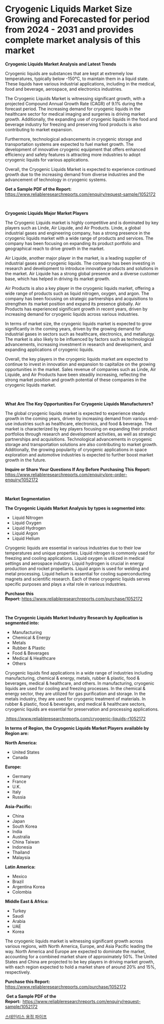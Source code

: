 <p><h1>Cryogenic Liquids Market Size Growing and Forecasted for period from 2024 - 2031 and provides complete market analysis of this market</h1></p><p><strong>Cryogenic Liquids Market Analysis and Latest Trends</strong></p>
<p><p>Cryogenic liquids are substances that are kept at extremely low temperatures, typically below -150°C, to maintain them in a liquid state. These liquids have various industrial applications, including in the medical, food and beverage, aerospace, and electronics industries.</p><p>The Cryogenic Liquids Market is witnessing significant growth, with a projected Compound Annual Growth Rate (CAGR) of 9.1% during the forecast period. The increasing demand for cryogenic liquids in the healthcare sector for medical imaging and surgeries is driving market growth. Additionally, the expanding use of cryogenic liquids in the food and beverage industry for freezing and preserving food products is also contributing to market expansion.</p><p>Furthermore, technological advancements in cryogenic storage and transportation systems are expected to fuel market growth. The development of innovative cryogenic equipment that offers enhanced efficiency and safety features is attracting more industries to adopt cryogenic liquids for various applications.</p><p>Overall, the Cryogenic Liquids Market is expected to experience continued growth due to the increasing demand from diverse industries and the advancement of technology in cryogenic systems.</p></p>
<p><strong>Get a Sample PDF of the Report:&nbsp;</strong> <a href="https://www.reliableresearchreports.com/enquiry/request-sample/1052172">https://www.reliableresearchreports.com/enquiry/request-sample/1052172</a></p>
<p>&nbsp;</p>
<p><strong>Cryogenic Liquids Major Market Players</strong></p>
<p><p>The Cryogenic Liquids market is highly competitive and is dominated by key players such as Linde, Air Liquide, and Air Products. Linde, a global industrial gases and engineering company, has a strong presence in the cryogenic liquids market with a wide range of products and services. The company has been focusing on expanding its product portfolio and geographical reach to drive growth in the market.</p><p>Air Liquide, another major player in the market, is a leading supplier of industrial gases and cryogenic liquids. The company has been investing in research and development to introduce innovative products and solutions in the market. Air Liquide has a strong global presence and a diverse customer base, which has helped in driving its market growth.</p><p>Air Products is also a key player in the cryogenic liquids market, offering a wide range of products such as liquid nitrogen, oxygen, and argon. The company has been focusing on strategic partnerships and acquisitions to strengthen its market position and expand its presence globally. Air Products has experienced significant growth in recent years, driven by increasing demand for cryogenic liquids across various industries.</p><p>In terms of market size, the cryogenic liquids market is expected to grow significantly in the coming years, driven by the growing demand for industrial gases in sectors such as healthcare, electronics, and metallurgy. The market is also likely to be influenced by factors such as technological advancements, increasing investment in research and development, and expanding applications of cryogenic liquids.</p><p>Overall, the key players in the cryogenic liquids market are expected to continue to invest in innovation and expansion to capitalize on the growing opportunities in the market. Sales revenue of companies such as Linde, Air Liquide, and Air Products have been steadily increasing, reflecting the strong market position and growth potential of these companies in the cryogenic liquids market.</p></p>
<p>&nbsp;</p>
<p><strong>What Are The Key Opportunities For Cryogenic Liquids Manufacturers?</strong></p>
<p><p>The global cryogenic liquids market is expected to experience steady growth in the coming years, driven by increasing demand from various end-use industries such as healthcare, electronics, and food & beverage. The market is characterized by key players focusing on expanding their product portfolios through research and development activities, as well as strategic partnerships and acquisitions. Technological advancements in cryogenic storage and transportation solutions are also contributing to market growth. Additionally, the growing popularity of cryogenic applications in space exploration and automotive industries is expected to further boost market growth in the future.</p></p>
<p><strong>Inquire or Share Your Questions If Any Before Purchasing This Report:</strong> <a href="https://www.reliableresearchreports.com/enquiry/pre-order-enquiry/1052172">https://www.reliableresearchreports.com/enquiry/pre-order-enquiry/1052172</a></p>
<p>&nbsp;</p>
<p><strong>Market Segmentation</strong></p>
<p><strong>The Cryogenic Liquids Market Analysis by types is segmented into:</strong></p>
<p><ul><li>Liquid Nitrogen</li><li>Liquid Oxygen</li><li>Liquid Hydrogen</li><li>Liquid Argon</li><li>Liquid Helium</li></ul></p>
<p><p>Cryogenic liquids are essential in various industries due to their low temperatures and unique properties. Liquid nitrogen is commonly used for freezing and cooling applications. Liquid oxygen is utilized in medical settings and aerospace industry. Liquid hydrogen is crucial in energy production and rocket propellants. Liquid argon is used for welding and metal processing. Liquid helium is essential for cooling superconducting magnets and scientific research. Each of these cryogenic liquids serves specific purposes and plays a vital role in various industries.</p></p>
<p><strong>Purchase this Report:&nbsp;</strong><a href="https://www.reliableresearchreports.com/purchase/1052172">https://www.reliableresearchreports.com/purchase/1052172</a></p>
<p>&nbsp;</p>
<p><strong>The Cryogenic Liquids Market Industry Research by Application is segmented into:</strong></p>
<p><ul><li>Manufacturing</li><li>Chemical & Energy</li><li>Metals</li><li>Rubber & Plastic</li><li>Food & Beverages</li><li>Medical & Healthcare</li><li>Others</li></ul></p>
<p><p>Cryogenic liquids find applications in a wide range of industries including manufacturing, chemical & energy, metals, rubber & plastic, food & beverages, medical & healthcare, and others. In manufacturing, cryogenic liquids are used for cooling and freezing processes. In the chemical & energy sector, they are utilized for gas purification and storage. In the metals industry, they are used for cryogenic treatment of materials. In rubber & plastic, food & beverages, and medical & healthcare sectors, cryogenic liquids are essential for preservation and processing applications.</p></p>
<p><a href="https://www.reliableresearchreports.com/cryogenic-liquids-r1052172">&nbsp;https://www.reliableresearchreports.com/cryogenic-liquids-r1052172</a></p>
<p><strong>In terms of Region, the Cryogenic Liquids Market Players available by Region are:</strong></p>
<p>
    <p> <strong> North America: </strong>
        <ul>
            <li>United States</li>
            <li>Canada</li>
        </ul>
        </p> 
    <p> <strong> Europe: </strong>
        <ul>
            <li>Germany</li>
            <li>France</li>
            <li>U.K.</li>
            <li>Italy</li>
            <li>Russia</li>
        </ul>
        </p> 
    <p> <strong> Asia-Pacific: </strong>
        <ul>
            <li>China</li>
            <li>Japan</li>
            <li>South Korea</li>
            <li>India</li>
            <li>Australia</li>
            <li>China Taiwan</li>
            <li>Indonesia</li>
            <li>Thailand</li>
            <li>Malaysia</li>
        </ul>
        </p> 
    <p> <strong> Latin America: </strong>
        <ul>
            <li>Mexico</li>
            <li>Brazil</li>
            <li>Argentina Korea</li>
            <li>Colombia</li>
        </ul>
        </p> 
    <p> <strong> Middle East & Africa: </strong>
        <ul>
            <li>Turkey</li>
            <li>Saudi</li>
            <li>Arabia</li>
            <li>UAE</li>
            <li>Korea</li>
        </ul>
    </p>
    </p>
<p><p>The cryogenic liquids market is witnessing significant growth across various regions, with North America, Europe, and Asia Pacific leading the way. North America and Europe are expected to dominate the market, accounting for a combined market share of approximately 50%. The United States and China are projected to be key players in driving market growth, with each region expected to hold a market share of around 20% and 15%, respectively.</p></p>
<p><strong>Purchase this Report: </strong><a href="https://www.reliableresearchreports.com/purchase/1052172">https://www.reliableresearchreports.com/purchase/1052172</a></p>
<p>&nbsp;<strong>Get a Sample PDF of the Report:&nbsp;&nbsp;</strong><a href="https://www.reliableresearchreports.com/enquiry/request-sample/1052172">https://www.reliableresearchreports.com/enquiry/request-sample/1052172</a></p>
<p><strong></strong></p>
<p><p><a href="https://github.com/vanessagrant665567/Market-Research-Report-List-2/blob/main/35833755942.md">스테인리스 용접 파이프</a></p></p>